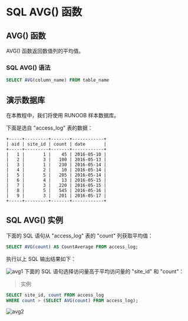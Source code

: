# SQL AVG() 函数
## AVG() 函数
AVG() 函数返回数值列的平均值。
### SQL AVG() 语法
```sql
SELECT AVG(column_name) FROM table_name
```
## 演示数据库
在本教程中，我们将使用 RUNOOB 样本数据库。

下面是选自 "access_log" 表的数据：

```
+-----+---------+-------+------------+
| aid | site_id | count | date       |
+-----+---------+-------+------------+
|   1 |       1 |    45 | 2016-05-10 |
|   2 |       3 |   100 | 2016-05-13 |
|   3 |       1 |   230 | 2016-05-14 |
|   4 |       2 |    10 | 2016-05-14 |
|   5 |       5 |   205 | 2016-05-14 |
|   6 |       4 |    13 | 2016-05-15 |
|   7 |       3 |   220 | 2016-05-15 |
|   8 |       5 |   545 | 2016-05-16 |
|   9 |       3 |   201 | 2016-05-17 |
+-----+---------+-------+------------+
```

## SQL AVG() 实例
下面的 SQL 语句从 "access_log" 表的 "count" 列获取平均值：

```sql
SELECT AVG(count) AS CountAverage FROM access_log;
```
执行以上 SQL 输出结果如下：


![avg1](https://user-images.githubusercontent.com/18340126/168978885-a7bd2435-fba1-4eef-a769-c5494fa23d05.jpg)
下面的 SQL 语句选择访问量高于平均访问量的 "site_id" 和 "count"：

> 实例
```sql
SELECT site_id, count FROM access_log
WHERE count > (SELECT AVG(count) FROM access_log);
```
![avg2](https://user-images.githubusercontent.com/18340126/168978997-17bb8399-aeff-4b55-bc5c-a269f5dee654.jpg)

